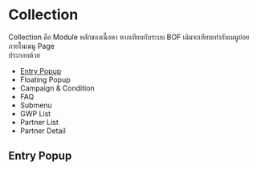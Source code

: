 # Collection

Collection คือ Module หลักของเนื้อหา หากเทียบกับระบบ BOF เดิมจะเทียบเท่ากับเมนูย่อยภายในเมนู Page  
ประกอบด้วย  
* [Entry Popup](#entry-popup)
* Floating Popup
* Campaign & Condition
* FAQ
* Submenu
* GWP List
* Partner List 
* Partner Detail

## Entry Popup